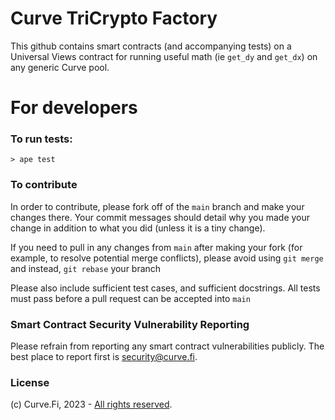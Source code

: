 # Curve TriCrypto Factory

This github contains smart contracts (and accompanying tests) on a Universal Views contract for running useful math (ie `get_dy` and `get_dx`) on any generic Curve pool.

# For developers

### To run tests:

```
> ape test
```

### To contribute

In order to contribute, please fork off of the `main` branch and make your changes there. Your commit messages should detail why you made your change in addition to what you did (unless it is a tiny change).

If you need to pull in any changes from `main` after making your fork (for example, to resolve potential merge conflicts), please avoid using `git merge` and instead, `git rebase` your branch

Please also include sufficient test cases, and sufficient docstrings. All tests must pass before a pull request can be accepted into `main`

### Smart Contract Security Vulnerability Reporting

Please refrain from reporting any smart contract vulnerabilities publicly. The best place to report first is [security@curve.fi](mailto:security@curve.fi).

### License

(c) Curve.Fi, 2023 - [All rights reserved](LICENSE).
